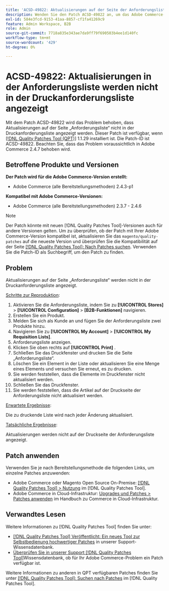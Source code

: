 ```yaml
---
title: 'ACSD-49822: Aktualisierungen auf der Seite der Anforderungsliste werden nicht in der Druckanforderungsliste angezeigt'
description: Wenden Sie den Patch ACSD-49822 an, um das Adobe Commerce-Problem zu beheben, bei dem Aktualisierungen auf der Seite „Anforderungsliste“ nicht in der Druckanforderungsliste angezeigt werden.
exl-id: 584e3fcd-9153-41aa-8857-cf1fa41269c9
feature: Admin Workspace, B2B
role: Admin
source-git-commit: 7718a835e343ae7da9ff79f690503b4ee1d140fc
workflow-type: tm+mt
source-wordcount: '429'
ht-degree: 0%

---
```


# ACSD-49822: Aktualisierungen in der Anforderungsliste werden nicht in der Druckanforderungsliste angezeigt

Mit dem Patch ACSD-49822 wird das Problem behoben, dass Aktualisierungen auf der Seite „Anforderungsliste“ nicht in der Druckanforderungsliste angezeigt werden. Dieser Patch ist verfügbar, wenn [[!DNL Quality Patches Tool (QPT)]](/help/announcements/adobe-commerce-announcements/magento-quality-patches-released-new-tool-to-self-serve-quality-patches.md) 1.1.29 installiert ist. Die Patch-ID ist ACSD-49822. Beachten Sie, dass das Problem voraussichtlich in Adobe Commerce 2.4.7 behoben wird.

## Betroffene Produkte und Versionen

**Der Patch wird für die Adobe Commerce-Version erstellt:**

* Adobe Commerce (alle Bereitstellungsmethoden) 2.4.3-p1

**Kompatibel mit Adobe Commerce-Versionen:**

* Adobe Commerce (alle Bereitstellungsmethoden) 2.3.7 - 2.4.6

>[!NOTE]
>
>Der Patch könnte mit neuen [!DNL Quality Patches Tool]-Versionen auch für andere Versionen gelten. Um zu überprüfen, ob der Patch mit Ihrer Adobe Commerce-Version kompatibel ist, aktualisieren Sie das `magento/quality-patches` auf die neueste Version und überprüfen Sie die Kompatibilität auf der Seite [[!DNL Quality Patches Tool]: Nach Patches suchen](https://experienceleague.adobe.com/tools/commerce-quality-patches/index.html?lang=de). Verwenden Sie die Patch-ID als Suchbegriff, um den Patch zu finden.

## Problem

Aktualisierungen auf der Seite „Anforderungsliste“ werden nicht in der Druckanforderungsliste angezeigt.

<u>Schritte zur Reproduktion</u>:

1. Aktivieren Sie die Anforderungsliste, indem Sie zu **[!UICONTROL Stores]** > **[!UICONTROL Configuration]** > **[B2B-Funktionen]** navigieren.
1. Erstellen Sie ein Produkt.
1. Melden Sie sich als Kunde an und fügen Sie der Anforderungsliste zwei Produkte hinzu.
1. Navigieren Sie zu **[!UICONTROL My Account]** > **[!UICONTROL My Requisition Lists]**.
1. Anforderungsliste anzeigen.
1. Klicken Sie oben rechts auf **[!UICONTROL Print]** .
1. Schließen Sie das Druckfenster und drucken Sie die Seite „Anforderungsliste“.
1. Löschen Sie ein Element in der Liste oder aktualisieren Sie eine Menge eines Elements und versuchen Sie erneut, es zu drucken.
1. Sie werden feststellen, dass die Elemente im Druckfenster nicht aktualisiert werden.
1. Schließen Sie das Druckfenster.
1. Sie werden feststellen, dass die Artikel auf der Druckseite der Anforderungsliste nicht aktualisiert werden.

<u>Erwartete Ergebnisse</u>:

Die zu druckende Liste wird nach jeder Änderung aktualisiert.

<u>Tatsächliche Ergebnisse</u>:

Aktualisierungen werden nicht auf der Druckseite der Anforderungsliste angezeigt.

## Patch anwenden

Verwenden Sie je nach Bereitstellungsmethode die folgenden Links, um einzelne Patches anzuwenden:

* Adobe Commerce oder Magento Open Source On-Premise: [[!DNL Quality Patches Tool] > Nutzung](https://experienceleague.adobe.com/docs/commerce-operations/tools/quality-patches-tool/usage.html?lang=de) im [!DNL Quality Patches Tool].
* Adobe Commerce in Cloud-Infrastruktur: [Upgrades und Patches > Patches anwenden](https://experienceleague.adobe.com/docs/commerce-cloud-service/user-guide/develop/upgrade/apply-patches.html?lang=de) im Handbuch zu Commerce in Cloud-Infrastruktur.

## Verwandtes Lesen

Weitere Informationen zu [!DNL Quality Patches Tool] finden Sie unter:

* [[!DNL Quality Patches Tool] Veröffentlicht: Ein neues Tool zur Selbstbedienung hochwertiger Patches](/help/announcements/adobe-commerce-announcements/magento-quality-patches-released-new-tool-to-self-serve-quality-patches.md) in unserer Support-Wissensdatenbank.
* [Überprüfen Sie in unserer Support [!DNL Quality Patches Tool]](/help/support-tools/patches-available-in-qpt-tool/check-patch-for-magento-issue-with-magento-quality-patches.md)Wissensdatenbank, ob für Ihr Adobe Commerce-Problem ein Patch verfügbar ist.

Weitere Informationen zu anderen in QPT verfügbaren Patches finden Sie unter [[!DNL Quality Patches Tool]: Suchen nach Patches](https://experienceleague.adobe.com/tools/commerce-quality-patches/index.html?lang=de) im [!DNL Quality Patches Tool].
